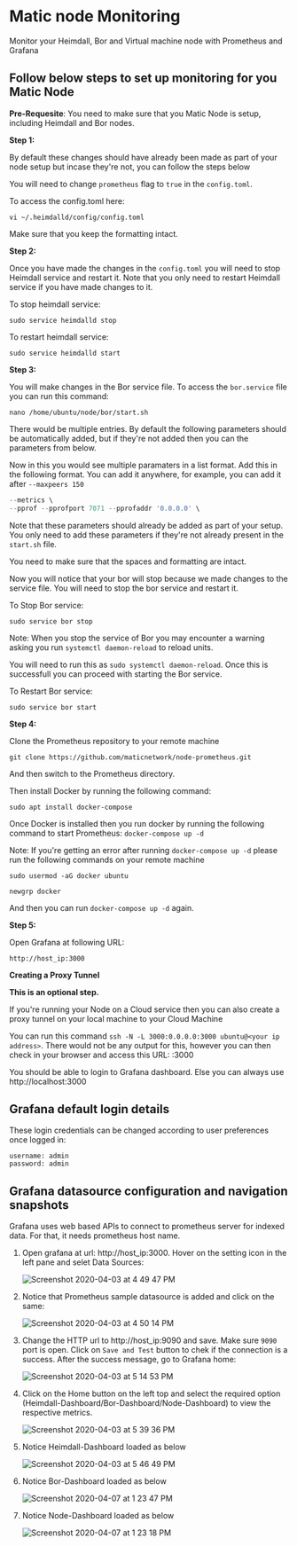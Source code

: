 # Matic node Monitoring

Monitor your Heimdall, Bor and Virtual machine node with Prometheus and Grafana

## Follow below steps to set up monitoring for you Matic Node

**Pre-Requesite**: You need to make sure that you Matic Node is setup, including Heimdall and Bor nodes. 

**Step 1:**

By default these changes should have already been made as part of your node setup but incase they're not, you can follow the steps below

You will need to change `prometheus` flag to `true` in the `config.toml`. 

To access the config.toml here:

`vi ~/.heimdalld/config/config.toml`

Make sure that you keep the formatting intact.

**Step 2:**

Once you have made the changes in the `config.toml` you will need to stop Heimdall service and restart it. Note that you only need to restart Heimdall service if you have made changes to it.

To stop heimdall service:

`sudo service heimdalld stop`

To restart heimdall service:

`sudo service heimdalld start`

**Step 3:**

You will make changes in the Bor service file. To access the `bor.service` file you can run this command:

`nano /home/ubuntu/node/bor/start.sh`

There would be multiple entries. By default the following parameters should be automatically added, but if they're not added then you can the parameters from below.

Now in this you would see multiple paramaters in a list format. Add this in the following format. You can add it anywhere, for example, you can add it after `--maxpeers 150`

```js
--metrics \
--pprof --pprofport 7071 --pprofaddr '0.0.0.0' \
``` 

Note that these parameters should already be added as part of your setup. You only need to add these parameters if they're not already present in the `start.sh` file. 

You need to make sure that the spaces and formatting are intact.

Now you will notice that your bor will stop because we made changes to the service file. You will need to stop the bor service and restart it.

To Stop Bor service:

`sudo service bor stop`

Note: When you stop the service of Bor you may encounter a warning asking you run `systemctl daemon-reload` to reload units.

You will need to run this as `sudo systemctl daemon-reload`. Once this is successfull you can proceed with starting the Bor service.

To Restart Bor service:

`sudo service bor start`


**Step 4:**

Clone the Prometheus repository to your remote machine

`git clone https://github.com/maticnetwork/node-prometheus.git`

And then switch to the Prometheus directory.

Then install Docker by running the following command:

`sudo apt install docker-compose`

Once Docker is installed then you run docker by running the following command to start Prometheus: `docker-compose up -d`

Note: If you're getting an error after running `docker-compose up -d` please run the following commands on your remote machine

`sudo usermod -aG docker ubuntu`

`newgrp docker`

And then you can run `docker-compose up -d` again.

**Step 5:**

Open Grafana at following URL:

```
http://host_ip:3000
```

**Creating a Proxy Tunnel**

**This is an optional step.**

If you're running your Node on a Cloud service then you can also create a proxy tunnel on your local machine to your Cloud Machine

You can run this command `ssh -N -L 3000:0.0.0.0:3000 ubuntu@<your ip address>`. There would not be any output for this, however you can then check in your browser and access this URL: <your ip address>:3000

You should be able to login to Grafana dashboard. Else you can always use http://localhost:3000

## Grafana default login details

These login credentials can be changed according to user preferences once logged in:

```
username: admin
password: admin
```

## Grafana datasource configuration and navigation snapshots

Grafana uses web based APIs to connect to prometheus server for indexed data. For that, it needs prometheus host name.


1. Open grafana at url: http://host_ip:3000. Hover on the setting icon in the left pane and selet Data Sources:



    ![Screenshot 2020-04-03 at 4 49 47 PM](https://user-images.githubusercontent.com/31979627/78356085-8bf3a480-75cc-11ea-9ed0-635edd495c96.png)


2. Notice that Prometheus sample datasource is added and click on the same:


     ![Screenshot 2020-04-03 at 4 50 14 PM](https://user-images.githubusercontent.com/31979627/78356289-e856c400-75cc-11ea-86da-e94d742a07f7.png)


3. Change the HTTP url to http://host_ip:9090 and save. Make sure `9090` port is open. Click on `Save and Test` button to chek if the connection is a success. After the success message, go to Grafana home:


     ![Screenshot 2020-04-03 at 5 14 53 PM](https://user-images.githubusercontent.com/31979627/78357564-4dabb480-75cf-11ea-9c9c-f6e8daadec47.png)


4. Click on the Home button on the left top and select the required option (Heimdall-Dashboard/Bor-Dashboard/Node-Dashboard) to view the respective metrics.


     ![Screenshot 2020-04-03 at 5 39 36 PM](https://user-images.githubusercontent.com/31979627/78359766-543c2b00-75d3-11ea-8b62-d8e8ee422191.png)

5. Notice Heimdall-Dashboard loaded as below

     ![Screenshot 2020-04-03 at 5 46 49 PM](https://user-images.githubusercontent.com/31979627/78359855-78980780-75d3-11ea-8cdf-8db0cb5ac4cc.png)

6. Notice Bor-Dashboard loaded as below
     
     ![Screenshot 2020-04-07 at 1 23 47 PM](https://user-images.githubusercontent.com/31979627/78644246-33c1e880-78d3-11ea-9073-afe8077ab917.png)
     
7. Notice Node-Dashboard loaded as below

     ![Screenshot 2020-04-07 at 1 23 18 PM](https://user-images.githubusercontent.com/31979627/78644461-89969080-78d3-11ea-9123-8587653c9d9a.png)
     
